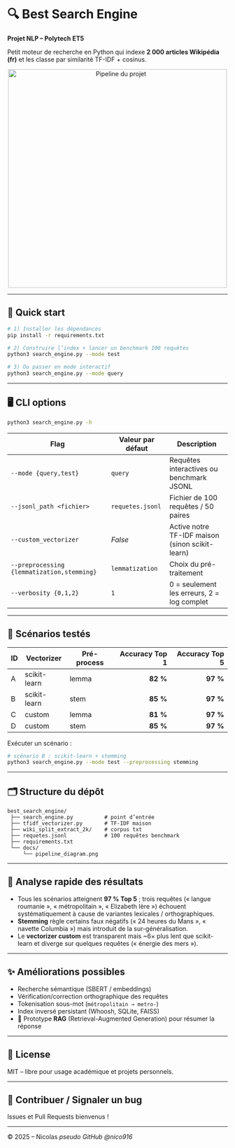 # 🔍 Best Search Engine  
**Projet NLP – Polytech ET5**  

Petit moteur de recherche en Python qui indexe **2 000 articles Wikipédia (fr)** et les classe par similarité TF-IDF + cosinus.

<p align="center">
  <img src="docs/pipeline_diagram.png" alt="Pipeline du projet" width="500">
</p>

---

## 🚀 Quick start

```bash
# 1) Installer les dépendances
pip install -r requirements.txt

# 2) Construire l’index + lancer un benchmark 100 requêtes
python3 search_engine.py --mode test

# 3) Ou passer en mode interactif
python3 search_engine.py --mode query
```

---

## 🖥️ CLI options

```bash
python3 search_engine.py -h
```

| Flag                          | Valeur par défaut | Description                                                    |
|-------------------------------|-------------------|----------------------------------------------------------------|
| `--mode {query,test}`         | `query`           | Requêtes interactives ou benchmark JSONL                       |
| `--jsonl_path <fichier>`      | `requetes.jsonl`  | Fichier de 100 requêtes / 50 paires                            |
| `--custom_vectorizer`         | _False_           | Active notre TF-IDF maison (sinon scikit-learn)                |
| `--preprocessing {lemmatization,stemming}` | `lemmatization` | Choix du pré-traitement                                       |
| `--verbosity {0,1,2}`         | `1`               | 0 = seulement les erreurs, 2 = log complet                     |

---

## 🧪 Scénarios testés

| ID | Vectorizer     | Pré-process | Accuracy Top 1 | Accuracy Top 5 |
|----|----------------|-------------|---------------:|---------------:|
| A  | scikit-learn   | lemma       | **82 %**       | **97 %** |
| B  | scikit-learn   | stem        | **85 %**       | **97 %** |
| C  | custom         | lemma       | **81 %**       | **97 %** |
| D  | custom         | stem        | **85 %**       | **97 %** |

Exécuter un scénario :

```bash
# scénario B : scikit-learn + stemming
python3 search_engine.py --mode test --preprocessing stemming
```

---

## 🗂️ Structure du dépôt

```
best_search_engine/
 ├── search_engine.py          # point d’entrée
 ├── tfidf_vectorizer.py       # TF-IDF maison
 ├── wiki_split_extract_2k/    # corpus txt
 ├── requetes.jsonl            # 100 requêtes benchmark
 ├── requirements.txt
 └── docs/
     └── pipeline_diagram.png
```

---

## 🧠 Analyse rapide des résultats

* Tous les scénarios atteignent **97 % Top 5** ; trois requêtes (« langue roumanie », « métropolitain », « Elizabeth Ière ») échouent systématiquement à cause de variantes lexicales / orthographiques.  
* **Stemming** règle certains faux négatifs (« 24 heures du Mans », « navette Columbia ») mais introduit de la sur-généralisation.  
* Le **vectorizer custom** est transparent mais ~6× plus lent que scikit-learn et diverge sur quelques requêtes (« énergie des mers »).  

---

## ✨ Améliorations possibles

* Recherche sémantique (SBERT / embeddings)
* Vérification/correction orthographique des requêtes
* Tokenisation sous-mot (`métropolitain → metro-`)
* Index inversé persistant (Whoosh, SQLite, FAISS)
* 🔮 Prototype **RAG** (Retrieval-Augmented Generation) pour résumer la réponse

---

## 📜 License

MIT – libre pour usage académique et projets personnels.  

---

## 🤝 Contribuer / Signaler un bug

Issues et Pull Requests bienvenus !  

---

© 2025 – Nicolas *pseudo GitHub @nico916*

